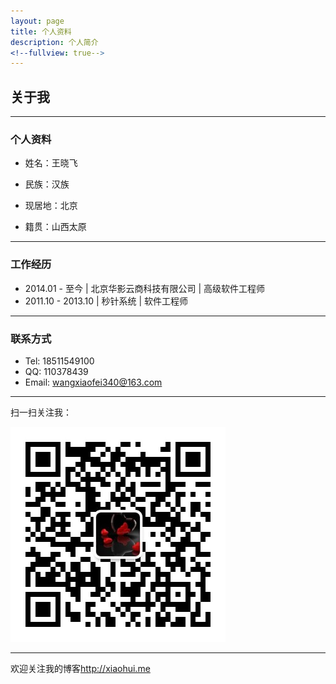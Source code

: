 ```yaml
---
layout: page
title: 个人资料
description: 个人简介
<!--fullview: true-->
---
```



## 关于我

---

### 个人资料

- 姓名：王晓飞

- 民族：汉族

- 现居地：北京

- 籍贯：山西太原

---

### 工作经历


- 2014.01 - 至今 \| 北京华影云商科技有限公司 \| 高级软件工程师
- 2011.10 - 2013.10 \| 秒针系统 \| 软件工程师

---

### 联系方式

- Tel: 18511549100
- QQ: 110378439
- Email: <wangxiaofei340@163.com>

---

扫一扫关注我：

![我的微信](/upload/weixin.jpg)

---

欢迎关注我的博客<http://xiaohui.me>


	
